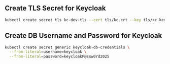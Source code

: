 ## Create TLS Secret for Keycloak ##

```bash
kubectl create secret tls kc-dev-tls --cert tls/kc.crt --key tls/kc.key -n keycloak
```

## Create DB Username and Password for Keycloak ##

```bash
kubectl create secret generic keycloak-db-credentials \
  --from-literal=username=keycloak \
  --from-literal=password=keycloakP@ssw0rd2025
```
